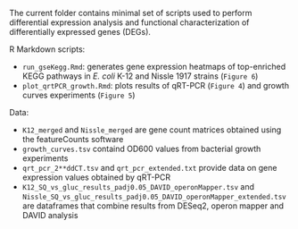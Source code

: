 The current folder contains minimal set of scripts used to perform differential expression analysis and functional characterization of differentially expressed genes (DEGs).

R Markdown scripts:
* `run_gseKegg.Rmd`: generates gene expression heatmaps of top-enriched KEGG pathways in *E. coli* K-12 and Nissle 1917 strains (`Figure 6`)
* `plot_qrtPCR_growth.Rmd`: plots results of qRT-PCR (`Figure 4`) and growth curves experiments (`Figure 5`)


Data:
* `K12_merged` and `Nissle_merged` are gene count matrices obtained using the featureCounts software
* `growth_curves.tsv` containd OD600 values from bacterial growth experiments
* `qrt_pcr_2**ddCT.tsv` and `qrt_pcr_extended.txt` provide data on gene expression values obtained by qRT-PCR
* `K12_SQ_vs_gluc_results_padj0.05_DAVID_operonMapper.tsv` and `Nissle_SQ_vs_gluc_results_padj0.05_DAVID_operonMapper_extended.tsv` are dataframes that combine results from DESeq2, operon mapper and DAVID analysis
